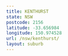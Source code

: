 ```yaml
---
title: KENTHURST
state: NSW
postcode: 2156
latitude: -33.656984
longitude: 150.974528
url: /nsw/kenthurst/
layout: suburb
---
```

